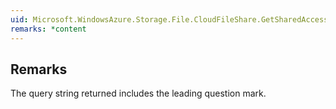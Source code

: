 ```yaml
---  
uid: Microsoft.WindowsAzure.Storage.File.CloudFileShare.GetSharedAccessSignature(Microsoft.WindowsAzure.Storage.File.SharedAccessFilePolicy,System.String)  
remarks: *content  
---  
```

  
## Remarks  
 The query string returned includes the leading question mark.